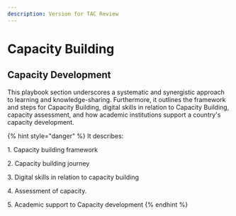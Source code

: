 ```yaml
---
description: Version for TAC Review
---
```


# Capacity Building

## Capacity Development

This playbook section underscores a systematic and synergistic approach to learning and knowledge-sharing. Furthermore, it outlines the framework and steps for Capacity Building, digital skills in relation to Capacity Building, capacity assessment, and how academic institutions support a country's capacity development.&#x20;

{% hint style="danger" %}
It describes:

&#x20; 1\. Capacity building framework

&#x20; 2\. Capacity building journey

&#x20; 3\. Digital skills in relation to capacity building

&#x20; 4\. Assessment of capacity.

&#x20; 5\. Academic support to Capacity development
{% endhint %}
